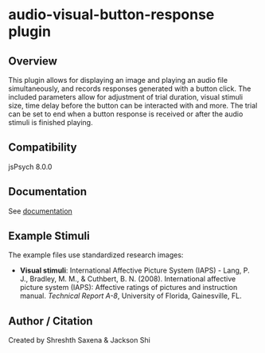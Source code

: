 # audio-visual-button-response plugin

## Overview

This plugin allows for displaying an image and playing an audio file simultaneously, and records responses generated with a button click. The included parameters allow for adjustment of trial duration, visual stimuli size, time delay before the button can be interacted with and more. The trial can be set to end when a button response is received or after the audio stimuli is finished playing.

<!-- ## Loading

### In browser

```js
<script src="https://unpkg.com/@jspsych-contrib/plugin-audio-visual-button-response@1.0.0"></script>
``` -->

## Compatibility

jsPsych 8.0.0

## Documentation

See [documentation](https://github.com/beatlab-mcmaster/AVOKE/blob/main/plugin-audio-visual-button-response/docs/jspsych-audio-visual-response.md)

## Example Stimuli

The example files use standardized research images:
- **Visual stimuli**: International Affective Picture System (IAPS) - Lang, P. J., Bradley, M. M., & Cuthbert, B. N. (2008). International affective picture system (IAPS): Affective ratings of pictures and instruction manual. *Technical Report A-8*, University of Florida, Gainesville, FL.

## Author / Citation

Created by Shreshth Saxena & Jackson Shi